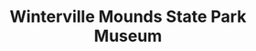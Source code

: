 ---
layout: repo
title: "Winterville Mounds State Park Museum"
id: 23374
permalink: repos/23374/
---